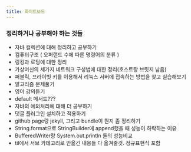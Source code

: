 ```yaml
---
title: 화이트보드
---
```


### 정리하거나 공부해야 하는 것들

* 자바 컬렉션에 대해 정리하고 공부하기
* 컴퓨터구조 ( 오퍼랜드 수에 따른 명령어의 분류 )
* 링킹과 로딩에 대한 정리
* 가상머신의 세가지 네트워크 구성법에 대한 정리(호스트랑 브릿지 남음)
* 퍼블릭, 프라이빗 키를 이용해서 리눅스 서버에 접속하는 방법을 찾고 실습해보기
* 알고리즘 문제풀기
* 영어 강의듣기
* default 메서드???
* 자바의 예외처리에 대해 더 공부하기
* 댓글 플러그인 설치하고 적용하기
* github page랑 jekyll, 그리고 bundle이 뭔지 좀 정리하기
* String.format으로 StringBuilder에 append했을 때 성능이 하락하는 이유
* BufferedWriter랑 System.out.println 둘의 성능비교
* til에서 서브 카테고리로 안옮긴 내용들 다 옮겨줄것. 정규표현식 포함
